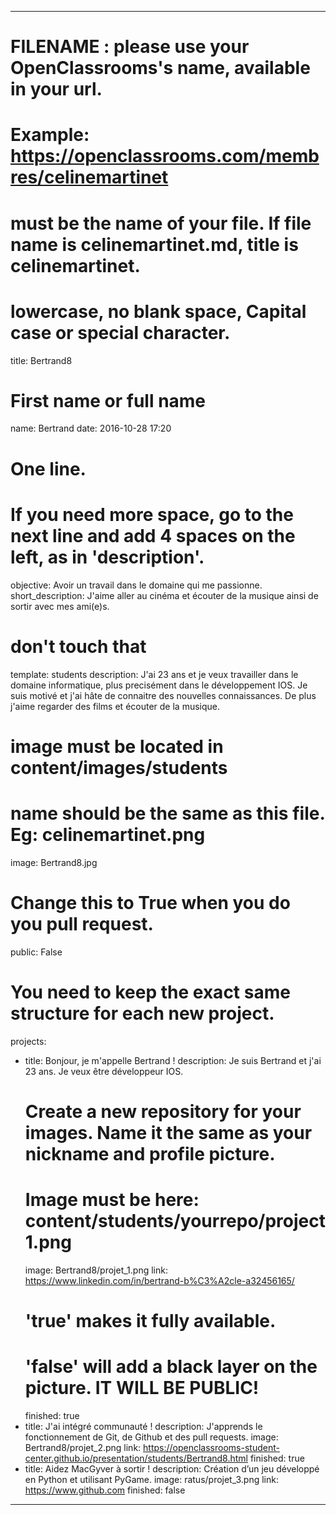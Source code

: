 ---

# FILENAME : please use your OpenClassrooms's name, available in your url.
# Example: https://openclassrooms.com/membres/celinemartinet
# must be the name of your file. If file name is celinemartinet.md, title is celinemartinet.
# lowercase, no blank space, Capital case or special character.
title: Bertrand8

# First name or full name
name: Bertrand
date: 2016-10-28 17:20

# One line.
# If you need more space, go to the next line and add 4 spaces on the left, as in 'description'.
objective: Avoir un travail dans le domaine qui me passionne.
short_description: J'aime aller au cinéma et écouter de la musique ainsi de sortir avec mes ami(e)s.

# don't touch that
template: students
description:
    J'ai 23 ans et je veux travailler dans le domaine informatique, plus precisément dans le développement IOS.
    Je suis motivé et j'ai hâte de connaitre des nouvelles connaissances.
    De plus j'aime regarder des films et écouter de la musique.


# image must be located in content/images/students
# name should be the same as this file. Eg: celinemartinet.png
image: Bertrand8.jpg

# Change this to True when you do you pull request.
public: False

# You need to keep the exact same structure for each new project.
projects:
  - title: Bonjour, je m'appelle Bertrand !
    description: Je suis Bertrand et j'ai 23 ans. Je veux être développeur IOS.
    # Create a new repository for your images. Name it the same as your nickname and profile picture.
    # Image must be here: content/students/yourrepo/project1.png
    image: Bertrand8/projet_1.png
    link: https://www.linkedin.com/in/bertrand-b%C3%A2cle-a32456165/
    # 'true' makes it fully available.
    # 'false' will add a black layer on the picture. IT WILL BE PUBLIC!
    finished: true
  - title: J'ai intégré communauté !
    description: J'apprends le fonctionnement de Git, de Github et des pull requests. 
    image: Bertrand8/projet_2.png
    link: https://openclassrooms-student-center.github.io/presentation/students/Bertrand8.html
    finished: true
  - title: Aidez MacGyver à sortir !
    description: Création d’un jeu développé en Python et utilisant PyGame.
    image: ratus/projet_3.png
    link: https://www.github.com
    finished: false
---